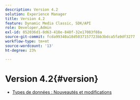 ```yaml
---
description: Version 4.2
solution: Experience Manager
title: Version 4.2
feature: Dynamic Media Classic, SDK/API
role: Developer,Admin
exl-id: 852036d1-8d63-418e-848f-32e17083f88a
source-git-commit: fcda99340a18d5037157723bb3bdca5fa9df3277
workflow-type: tm+mt
source-wordcount: '13'
ht-degree: 23%

---
```


# Version 4.2{#version}

* [Types de données : Nouveautés et modifications](r-4-2-types.md)
